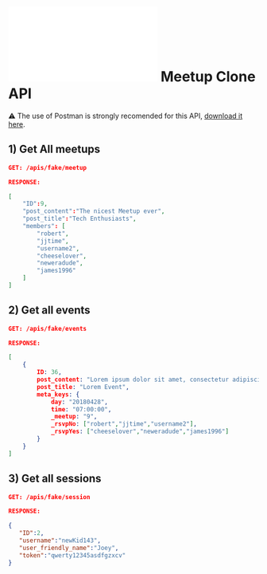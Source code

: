 # ![alt text](/apis/img/images.php?blob&random&cat=icon&tags=breathecode,32) Meetup Clone API

⚠️ The use of Postman is strongly recomended for this API, [download it here](https://getpostman.com/).

## 1) Get All meetups

```json
GET: /apis/fake/meetup

RESPONSE:

[
    "ID":9,
    "post_content":"The nicest Meetup ever",
    "post_title":"Tech Enthusiasts",
    "members": [
        "robert",
        "jjtime",
        "username2",
        "cheeselover",
        "neweradude",
        "james1996"
    ]
]
```

## 2) Get all events

```json
GET: /apis/fake/events

RESPONSE:

[
    {
        ID: 36,
        post_content: "Lorem ipsum dolor sit amet, consectetur adipiscing elit. Sed nec libero consectetur risus vehicula interdum eu at elit. Proin a commodo erat, eu molestie ipsum. Aliquam tristique nunc a est tristique, et convallis risus ullamcorper. Fusce nec massa ac enim pellentesque ornare. Pellentesque non sapien varius, pellentesque tellus sit amet, facilisis justo. Duis rhoncus nunc id elementum dapibus. Sed dictum lacinia vestibulum.",
        post_title: "Lorem Event",
        meta_keys: {
            day: "20180428",
            time: "07:00:00",
            _meetup: "9",
            _rsvpNo: ["robert","jjtime","username2"],
            _rsvpYes: ["cheeselover","neweradude","james1996"]
        }
    }
]
```

## 3) Get all sessions

```json
GET: /apis/fake/session

RESPONSE:

{
   "ID":2,
   "username":"newKid143",
   "user_friendly_name":"Joey",
   "token":"qwerty12345asdfgzxcv"
}
```
